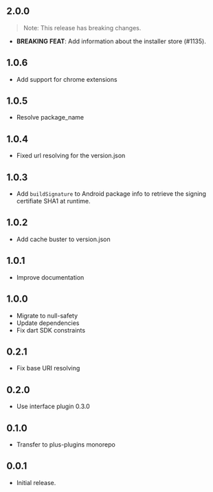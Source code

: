 ## 2.0.0

> Note: This release has breaking changes.

 - **BREAKING** **FEAT**: Add information about the installer store (#1135).

## 1.0.6

- Add support for chrome extensions

## 1.0.5

- Resolve package_name

## 1.0.4

- Fixed url resolving for the version.json

## 1.0.3
- Add `buildSignature` to Android package info to retrieve the signing certifiate SHA1 at runtime.

## 1.0.2

- Add cache buster to version.json

## 1.0.1

- Improve documentation

## 1.0.0

- Migrate to null-safety
- Update dependencies
- Fix dart SDK constraints

## 0.2.1

- Fix base URI resolving

## 0.2.0

- Use interface plugin 0.3.0

## 0.1.0

- Transfer to plus-plugins monorepo

## 0.0.1

- Initial release.
